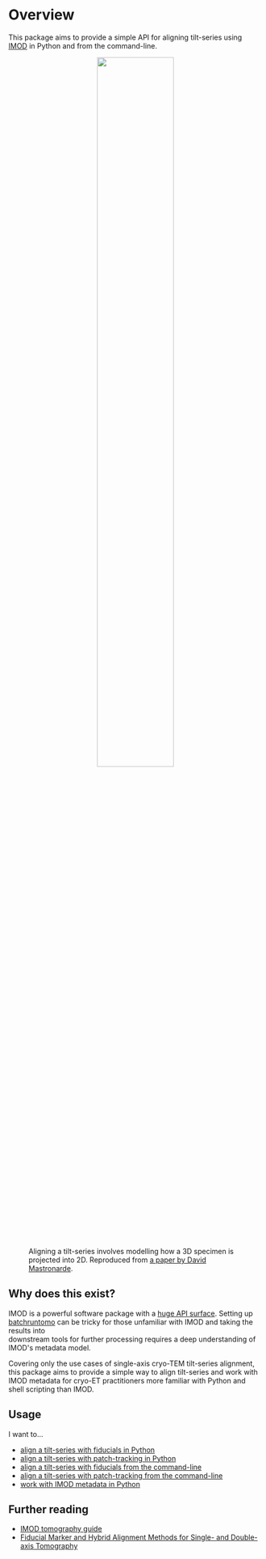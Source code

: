 # Overview

This package aims to provide a simple API for aligning tilt-series using 
[IMOD](https://bio3d.colorado.edu/imod/) in Python and from the command-line.

<figure markdown>
<p align="center" width="100%">
    <img width="60%" src="https://user-images.githubusercontent.
com/7307488/211384589-18d91111-ef31-4e7a-836b-4580cb602249.png">
</p>
  <figcaption>Aligning a tilt-series involves modelling how a 3D specimen 
is projected into 2D. Reproduced from <a href="https://doi.org/10.
1007/978-0-387-69008-7_6">a paper by David 
Mastronarde</a>.</figcaption>
</figure>

## Why does this exist?

IMOD is a powerful software package with a 
[huge API surface](https://bio3d.colorado.edu/imod/#Guides).
Setting up
[batchruntomo](https://bio3d.colorado.edu/imod/doc/batchGuide.html)
can be tricky for those unfamiliar with IMOD and taking the results into  
downstream tools for further processing requires a deep understanding of IMOD's 
metadata model.

Covering only the use cases of single-axis cryo-TEM tilt-series alignment, 
this package aims to provide a simple way to align tilt-series and work with IMOD 
metadata for cryo-ET practitioners more familiar with Python and shell scripting 
than IMOD.

## Usage

I want to...

- [align a tilt-series with fiducials in Python](./fiducials/python.md)
- [align a tilt-series with patch-tracking in Python](./patch-tracking/python.md)
- [align a tilt-series with fiducials from the command-line](./fiducials/python.md)
- [align a tilt-series with patch-tracking from the command-line](./patch-tracking/cli.md)
- [work with IMOD metadata in Python](metadata/handlers.md)

## Further reading

- [IMOD tomography guide](https://bio3d.colorado.edu/imod/doc/tomoguide.html)
- [Fiducial Marker and Hybrid Alignment Methods for Single- and Double-axis Tomography](http://dx.doi.org/10.1007/978-0-387-69008-7_6)
